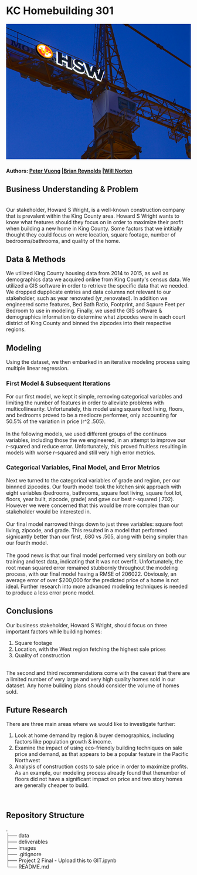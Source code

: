 # KC Homebuilding 301
![HWS Crane](images/HSWcrane.png)
#### Authors: [Peter Vuong](https://github.com/petercvuong) |[Brian Reynolds](https://github.com/NaavSD) |[Will Norton](https://github.com/Noptov)

## Business Understanding & Problem
<br>
Our stakeholder, Howard S Wright, is a well-known construction company that is prevalent within the King County area. Howard S Wright wants to know what features should they focus on in order to maximize their profit when building a new home in King County.
Some factors that we intitially thought they could focus on were location, square footage, number of bedrooms/bathrooms, and quality of the home.

## Data & Methods

We utilized King County housing data from 2014 to 2015, as well as demographics data we acquired online from King County's census data. We utilized a GIS software in order to retrieve the specific data that we needed.  We dropped dupplicate entries and data columns not relevant to our stakeholder, such as year renovated (yr_renovated).  In addition we engineered some features, Bed Bath Ratio, Footprint, and Sqaure Feet per Bedroom to use in modeling.  Finally, we used the GIS software & demographics information to determine what zipcodes were in each court district of King County and binned the zipcodes into their respective regions.

## Modeling

Using the dataset, we then embarked in an iterative modeling process using multiple linear regression.  

### First Model & Subsequent Iterations

For our first model, we kept it simple, removing categorical variables and limiting the number of features in order to alleviate problems with multicollinearity.  Unfortunately, this model using square foot living, floors, and bedrooms proved to be a mediocre performer, only accounting for 50.5% of the variation in price (r^2 .505). <br>
<br>
In the following models, we used different groups of the continuos variables, including those the we engineered, in an attempt to improve our r-squared and reduce error.  Unfortunately, this proved fruitless resulting in models with worse r-squared and still very high error metrics.

### Categorical Variables, Final Model, and Error Metrics
Next we turned to the categorical variables of grade and region, per our binnned zipcodes.  Our fourth model took the kitchen sink approach with eight variables (bedrooms, bathrooms, square foot living, square foot lot, floors, year built, zipcode, grade) and gave our best r-squared (.702).  However we were concerned that this would be more complex than our stakeholder would be interested in.  <br>
<br>
Our final model narrowed things down to just three variables: square foot living, zipcode, and grade.  This resulted in a model that performed signicantly better than our first, .680 vs .505, along with being simpler than our fourth model.  <br>
<br>
The good news is that our final model performed very similary on both our training and test data, indicating that it was not overfit.  Unfortunately, the root mean squared error remained stubbornly throughout the modeling process, with our final model having a RMSE of 206022.  Obviously, an average error of over $200,000 for the predicted price of a home is not ideal.  Further research into more advanced modeling techniques is needed to produce a less error prone model.

## Conclusions

Our business stakeholder, Howard S Wright, should focus on three important factors while building homes:<br>
1) Square footage <br>
2) Location, with the West region fetching the highest sale prices<br>
3) Quality of construction<br>
<br>
The second and third recommendations come with the caveat that there are a limited number of very large and very high quality homes sold in our dataset.  Any home building plans should consider the volume of homes sold.

## Future Research

There are three main areas where we would like to investigate further:
1) Look at home demand by region & buyer demographics, including factors like population growth & income.
2) Examine the impact of using eco-friendly building techniques on sale price and demand, as that appears to be a popular feature in the Pacific Northwest
3) Analysis of construction costs to sale price in order to maximize profits.  As an example, our modeling process already found that thenumber of floors did not have a significant impact on price and two story homes are generally cheaper to build.
<br>

## Repository Structure
. <br>
├── data <br>
├── deliverables <br>
├── images <br>
├── .gitignore <br>
├── Project 2 Final - Upload this to GIT.ipynb <br>
└── README.md <br>
